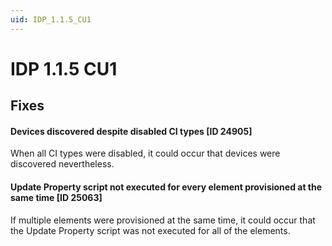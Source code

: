```yaml
---
uid: IDP_1.1.5_CU1
---
```


# IDP 1.1.5 CU1

## Fixes

#### Devices discovered despite disabled CI types \[ID 24905\]

When all CI types were disabled, it could occur that devices were discovered nevertheless.

#### Update Property script not executed for every element provisioned at the same time \[ID 25063\]

If multiple elements were provisioned at the same time, it could occur that the Update Property script was not executed for all of the elements.
